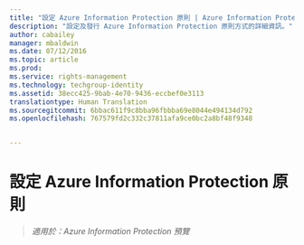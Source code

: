 ```yaml
---
title: "設定 Azure Information Protection 原則 | Azure Information Protection"
description: "設定及發行 Azure Information Protection 原則方式的詳細資訊。"
author: cabailey
manager: mbaldwin
ms.date: 07/12/2016
ms.topic: article
ms.prod: 
ms.service: rights-management
ms.technology: techgroup-identity
ms.assetid: 38ecc425-9bab-4e70-9436-eccbef0e3113
translationtype: Human Translation
ms.sourcegitcommit: 6bbac611f9c8bba96fbbba69e8044e494134d792
ms.openlocfilehash: 767579fd2c332c37811afa9ce0bc2a8bf48f9348


---
```


# 設定 Azure Information Protection 原則 

>*適用於：Azure Information Protection 預覽*




<!--HONumber=Sep16_HO1-->


